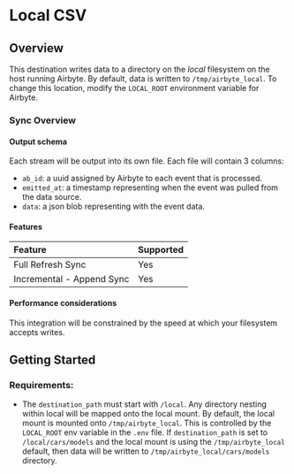 # Local CSV

## Overview

This destination writes data to a directory on the _local_ filesystem on the host running Airbyte. By default, data is written to `/tmp/airbyte_local`. To change this location, modify the `LOCAL_ROOT` environment variable for Airbyte.

### Sync Overview

#### Output schema

Each stream will be output into its own file. Each file will contain 3 columns:

* `ab_id`: a uuid assigned by Airbyte to each event that is processed.
* `emitted_at`: a timestamp representing when the event was pulled from the data source.
* `data`: a json blob representing with the event data.

#### Features

| Feature | Supported |
| :--- | :--- |
| Full Refresh Sync | Yes |
| Incremental - Append Sync | Yes |  |

#### Performance considerations

This integration will be constrained by the speed at which your filesystem accepts writes.

## Getting Started

### Requirements:

* The `destination_path` must start with `/local`. Any directory nesting within local will be mapped onto the local mount. By default, the local mount is mounted onto `/tmp/airbyte_local`. This is controlled by the `LOCAL_ROOT` env variable in the `.env` file. If `destination_path` is set to `/local/cars/models` and the local mount is using the `/tmp/airbyte_local` default, then data will be written to `/tmp/airbyte_local/cars/models` directory.

